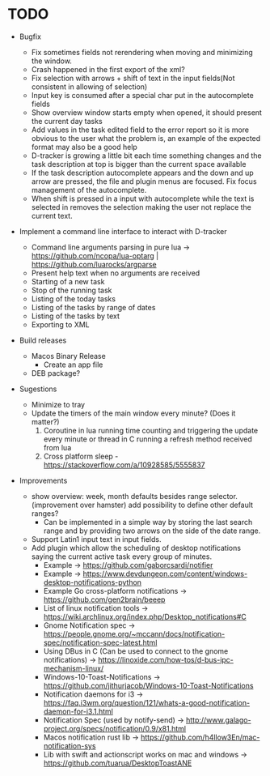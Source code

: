 # TODO

* Bugfix
    + Fix sometimes fields not rerendering when moving and minimizing the window.
    + Crash happened in the first export of the xml?
    + Fix selection with arrows + shift of text in the input fields(Not consistent in allowing of selection)
    + Input key is consumed after a special char put in the autocomplete fields
    + Show overview window starts empty when opened, it should present the current day tasks
    + Add values in the task edited field to the error report so it is more obvious to the user what the problem is, an example of the expected format may also be a good help
    + D-tracker is growing a little bit each time something changes and the task description at top is bigger than the current space available
    + If the task description autocomplete appears and the down and up arrow are pressed, the file and plugin menus are focused. Fix focus management of the autocomplete.
    + When shift is pressed in a input with autocomplete while the text is selected in removes the selection making the user not replace the current text.

* Implement a command line interface to interact with D-tracker
    + Command line arguments parsing in pure lua -> https://github.com/ncopa/lua-optarg | https://github.com/luarocks/argparse
    + Present help text when no arguments are received
    + Starting of a new task
    + Stop of the running task
    + Listing of the today tasks
    + Listing of the tasks by range of dates
    + Listing of the tasks by text
    + Exporting to XML

* Build releases
    + Macos Binary Release
        - Create an app file
    + DEB package?

* Sugestions
    + Minimize to tray
    + Update the timers of the main window every minute? (Does it matter?)
        1. Coroutine in lua running time counting and triggering the update every minute or thread in C running a refresh method received from lua
        2. Cross platform sleep - https://stackoverflow.com/a/10928585/5555837

* Improvements
    + show overview: week, month defaults besides range selector. (improvement over hamster) add possibility to define other default ranges?
        - Can be implemented in a simple way by storing the last search range and by providing two arrows on the side of the date range.
    + Support Latin1 input text in input fields.
    + Add plugin which allow the scheduling of desktop notifications saying the current active task every group of minutes.
        - Example -> https://github.com/gaborcsardi/notifier
        - Example -> https://www.devdungeon.com/content/windows-desktop-notifications-python
        - Example Go cross-platform notifications -> https://github.com/gen2brain/beeep
        - List of linux notification tools -> https://wiki.archlinux.org/index.php/Desktop_notifications#C
        - Gnome Notification spec -> https://people.gnome.org/~mccann/docs/notification-spec/notification-spec-latest.html
        - Using DBus in C (Can be used to connect to the gnome notifications) -> https://linoxide.com/how-tos/d-bus-ipc-mechanism-linux/
        - Windows-10-Toast-Notifications -> https://github.com/jithurjacob/Windows-10-Toast-Notifications
        - Notification daemons for i3 -> https://faq.i3wm.org/question/121/whats-a-good-notification-daemon-for-i3.1.html
        - Notification Spec (used by notify-send) -> http://www.galago-project.org/specs/notification/0.9/x81.html
        - Macos notification rust lib -> https://github.com/h4llow3En/mac-notification-sys
        - Lib with swift and actionscript works on mac and windows -> https://github.com/tuarua/DesktopToastANE
